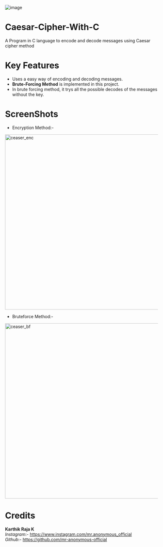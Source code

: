 ![image](https://user-images.githubusercontent.com/64122408/85314329-f97de580-b4d6-11ea-9ef2-8979ac9963e9.png)

# Caesar-Cipher-With-C
A Program in C language to encode and decode messages using Caesar cipher method

# Key Features
* Uses a easy way of encoding and decoding messages.
* **Brute-Forcing Method** is implemented in this project.
* In brute forcing method, it trys all the possible decodes of the messages without the key.

# ScreenShots
* Encryption Method:-<br/>
<img width="576" alt="ceaser_enc" src="https://user-images.githubusercontent.com/64122408/85311400-026cb800-b4d3-11ea-9d58-cfd1e1557566.png">
<br/>

* Bruteforce Method:-<br/>
<img width="576" alt="ceaser_bf" src="https://user-images.githubusercontent.com/64122408/85313786-2b427c80-b4d6-11ea-9925-017f6695330b.png">
<br/>

# Credits

**Karthik Raja K**<br/>
*Instagram*:-       https://www.instagram.com/mr.anonymous_official<br/>
*Github*:-          https://github.com/mr-anonymous-official
